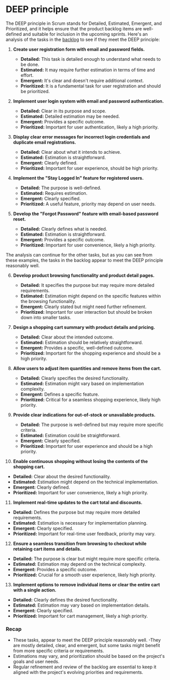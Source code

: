 # DEEP principle 

The DEEP principle in Scrum stands for Detailed, Estimated, Emergent, and Prioritized, and it helps ensure that the product backlog items are well-defined and suitable for inclusion in the upcoming sprints. Here's an analysis of the tasks in the [backlog](./part3.md) to see if they meet the DEEP principle:

1. **Create user registration form with email and password fields.**
   - **Detailed:** This task is detailed enough to understand what needs to be done.
   - **Estimated:** It may require further estimation in terms of time and effort.
   - **Emergent:** It's clear and doesn't require additional context.
   - **Prioritized:** It is a fundamental task for user registration and should be prioritized.

2. **Implement user login system with email and password authentication.**
   - **Detailed:** Clear in its purpose and scope.
   - **Estimated:** Detailed estimation may be needed.
   - **Emergent:** Provides a specific outcome.
   - **Prioritized:** Important for user authentication, likely a high priority.

3. **Display clear error messages for incorrect login credentials and duplicate email registrations.**
   - **Detailed:** Clear about what it intends to achieve.
   - **Estimated:** Estimation is straightforward.
   - **Emergent:** Clearly defined.
   - **Prioritized:** Important for user experience, should be high priority.

4. **Implement the "Stay Logged In" feature for registered users.**
   - **Detailed:** The purpose is well-defined.
   - **Estimated:** Requires estimation.
   - **Emergent:** Clearly specified.
   - **Prioritized:** A useful feature, priority may depend on user needs.

5. **Develop the "Forgot Password" feature with email-based password reset.**
   - **Detailed:** Clearly defines what is needed.
   - **Estimated:** Estimation is straightforward.
   - **Emergent:** Provides a specific outcome.
   - **Prioritized:** Important for user convenience, likely a high priority.

The analysis can continue for the other tasks, but as you can see from these examples, the tasks in the backlog appear to meet the DEEP principle reasonably well. 

6. **Develop product browsing functionality and product detail pages.**
   - **Detailed:** It specifies the purpose but may require more detailed requirements.
   - **Estimated:** Estimation might depend on the specific features within the browsing functionality.
   - **Emergent:** Clearly stated but might need further refinement.
   - **Prioritized:** Important for user interaction but should be broken down into smaller tasks.

7. **Design a shopping cart summary with product details and pricing.**
   - **Detailed:** Clear about the intended outcome.
   - **Estimated:** Estimation should be relatively straightforward.
   - **Emergent:** Provides a specific, well-defined outcome.
   - **Prioritized:** Important for the shopping experience and should be a high priority.

8. **Allow users to adjust item quantities and remove items from the cart.**
   - **Detailed:** Clearly specifies the desired functionality.
   - **Estimated:** Estimation might vary based on implementation complexity.
   - **Emergent:** Defines a specific feature.
   - **Prioritized:** Critical for a seamless shopping experience, likely high priority.

9. **Provide clear indications for out-of-stock or unavailable products.**
   - **Detailed:** The purpose is well-defined but may require more specific criteria.
   - **Estimated:** Estimation could be straightforward.
   - **Emergent:** Clearly specified.
   - **Prioritized:** Important for user experience and should be a high priority.

10. **Enable continuous shopping without losing the contents of the shopping cart.**
   - **Detailed:** Clear about the desired functionality.
   - **Estimated:** Estimation might depend on the technical implementation.
   - **Emergent:** Clearly defined.
   - **Prioritized:** Important for user convenience, likely a high priority.

11. **Implement real-time updates to the cart total and discounts.**
   - **Detailed:** Defines the purpose but may require more detailed requirements.
   - **Estimated:** Estimation is necessary for implementation planning.
   - **Emergent:** Clearly specified.
   - **Prioritized:** Important for real-time user feedback, priority may vary.

12. **Ensure a seamless transition from browsing to checkout while retaining cart items and details.**
   - **Detailed:** The purpose is clear but might require more specific criteria.
   - **Estimated:** Estimation may depend on the technical complexity.
   - **Emergent:** Provides a specific outcome.
   - **Prioritized:** Crucial for a smooth user experience, likely high priority.

13. **Implement options to remove individual items or clear the entire cart with a single action.**
   - **Detailed:** Clearly defines the desired functionality.
   - **Estimated:** Estimation may vary based on implementation details.
   - **Emergent:** Clearly specified.
   - **Prioritized:** Important for cart management, likely a high priority.



### Recap

- These tasks, appear to meet the DEEP principle reasonably well. 
-They are mostly detailed, clear, and emergent, but some tasks might benefit from more specific criteria or requirements. 
- Estimations may vary, and prioritization should be based on the project's goals and user needs. 
- Regular refinement and review of the backlog are essential to keep it aligned with the project's evolving priorities and requirements.
